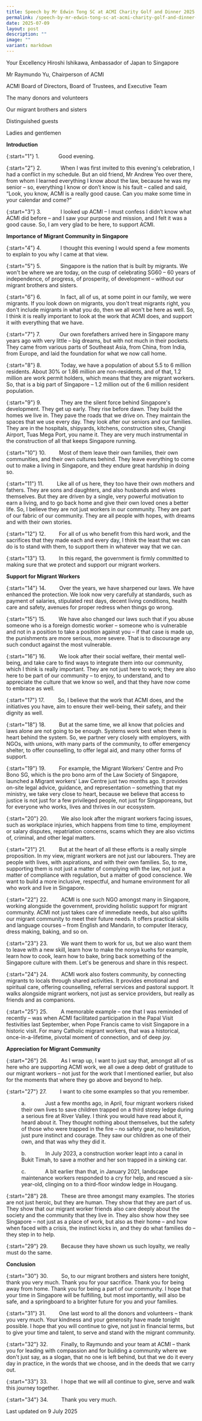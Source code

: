 ```yaml
---
title: Speech by Mr Edwin Tong SC at ACMI Charity Golf and Dinner 2025
permalink: /speech-by-mr-edwin-tong-sc-at-acmi-charity-golf-and-dinner-2025/
date: 2025-07-09
layout: post
description: ""
image: ""
variant: markdown
---
```

Your Excellency Hiroshi Ishikawa, Ambassador of Japan to Singapore

Mr Raymundo Yu, Chairperson of ACMI

ACMI Board of Directors, Board of Trustees, and Executive Team

The many donors and volunteers

Our migrant brothers and sisters

Distinguished guests

Ladies and gentlemen

**Introduction**

{:start="1"}
1.&nbsp;&nbsp;&nbsp;&nbsp;&nbsp;&nbsp;&nbsp;&nbsp;&nbsp;&nbsp;&nbsp;&nbsp; Good evening.

{:start="2"}
2.&nbsp;&nbsp;&nbsp;&nbsp;&nbsp;&nbsp;&nbsp;&nbsp;&nbsp;&nbsp;&nbsp;&nbsp; When I was first invited to this evening's celebration, I had a conflict in my schedule. But an old friend, Mr Andrew Yeo over there, from whom I learned everything I know about the law, because he was my senior – so, everything I know or don’t know is his fault – called and said, “Look, you know, ACMI is a really good cause. Can you make some time in your calendar and come?”

{:start="3"}
3.&nbsp;&nbsp;&nbsp;&nbsp;&nbsp;&nbsp;&nbsp;&nbsp;&nbsp;&nbsp;&nbsp;&nbsp; I looked up ACMI – I must confess I didn’t know what ACMI did before – and I saw your purpose and mission, and I felt it was a good cause. So, I am very glad to be here, to support ACMI.

**Importance of Migrant Community in Singapore**

{:start="4"}
4.&nbsp;&nbsp;&nbsp;&nbsp;&nbsp;&nbsp;&nbsp;&nbsp;&nbsp;&nbsp;&nbsp;&nbsp; I thought this evening I would spend a few moments to explain to you why I came at that view.

{:start="5"}
5.&nbsp;&nbsp;&nbsp;&nbsp;&nbsp;&nbsp;&nbsp;&nbsp;&nbsp;&nbsp;&nbsp;&nbsp; Singapore is the nation that is built by migrants. We won't be where we are today, on the cusp of celebrating SG60 – 60 years of independence, of progress, of prosperity, of development – without our migrant brothers and sisters.

{:start="6"}
6.&nbsp;&nbsp;&nbsp;&nbsp;&nbsp;&nbsp;&nbsp;&nbsp;&nbsp;&nbsp;&nbsp;&nbsp; In fact, all of us, at some point in our family, we were migrants. If you look down on migrants, you don't treat migrants right, you don't include migrants in what you do, then we all won't be here as well. So, I think it is really important to look at the work that ACMI does, and support it with everything that we have.

{:start="7"}
7.&nbsp;&nbsp;&nbsp;&nbsp;&nbsp;&nbsp;&nbsp;&nbsp;&nbsp;&nbsp;&nbsp;&nbsp; Our own forefathers arrived here in Singapore many years ago with very little – big dreams, but with not much in their pockets. They came from various parts of Southeast Asia, from China, from India, from Europe, and laid the foundation for what we now call home.

{:start="8"}
8.&nbsp;&nbsp;&nbsp;&nbsp;&nbsp;&nbsp;&nbsp;&nbsp;&nbsp;&nbsp;&nbsp;&nbsp; Today, we have a population of about 5.5 to 6 million residents. About 30% or 1.86 million are non-residents, and of that, 1.2 million are work permit holders, which means that they are migrant workers. So, that is a big part of Singapore – 1.2 million out of the 6 million resident population.

{:start="9"}
9.&nbsp;&nbsp;&nbsp;&nbsp;&nbsp;&nbsp;&nbsp;&nbsp;&nbsp;&nbsp;&nbsp;&nbsp; They are the silent force behind Singapore's development. They get up early. They rise before dawn. They build the homes we live in. They pave the roads that we drive on. They maintain the spaces that we use every day. They look after our seniors and our families. They are in the hospitals, shipyards, kitchens, construction sites, Changi Airport, Tuas Mega Port, you name it. They are very much instrumental in the construction of all that keeps Singapore running.

{:start="10"}
10.&nbsp;&nbsp;&nbsp;&nbsp;&nbsp;&nbsp;&nbsp;&nbsp; Most of them leave their own families, their own communities, and their own cultures behind. They leave everything to come out to make a living in Singapore, and they endure great hardship in doing so.

{:start="11"}
11.&nbsp;&nbsp;&nbsp;&nbsp;&nbsp;&nbsp;&nbsp;&nbsp; Like all of us here, they too have their own mothers and fathers. They are sons and daughters, and also husbands and wives themselves. But they are driven by a single, very powerful motivation to earn a living, and to go back home and give their own loved ones a better life. So, I believe they are not just workers in our community. They are part of our fabric of our community. They are all people with hopes, with dreams and with their own stories.

{:start="12"}
12.&nbsp;&nbsp;&nbsp;&nbsp;&nbsp;&nbsp;&nbsp;&nbsp; For all of us who benefit from this hard work, and the sacrifices that they made each and every day, I think the least that we can do is to stand with them, to support them in whatever way that we can.

{:start="13"}
13.&nbsp;&nbsp;&nbsp;&nbsp;&nbsp;&nbsp;&nbsp;&nbsp; In this regard, the government is firmly committed to making sure that we protect and support our migrant workers.

**Support for Migrant Workers**

{:start="14"}
14.&nbsp;&nbsp;&nbsp;&nbsp;&nbsp;&nbsp;&nbsp;&nbsp; Over the years, we have sharpened our laws. We have enhanced the protection. We look now very carefully at standards, such as payment of salaries, stipulated rest days, decent living conditions, health care and safety, avenues for proper redress when things go wrong.

{:start="15"}
15.&nbsp;&nbsp;&nbsp;&nbsp;&nbsp;&nbsp;&nbsp;&nbsp; We have also changed our laws such that if you abuse someone who is a foreign domestic worker – someone who is vulnerable and not in a position to take a position against you – if that case is made up, the punishments are more serious, more severe. That is to discourage any such conduct against the most vulnerable.

{:start="16"}
16.&nbsp;&nbsp;&nbsp;&nbsp;&nbsp;&nbsp;&nbsp;&nbsp; We look after their social welfare, their mental well-being, and take care to find ways to integrate them into our community, which I think is really important. They are not just here to work; they are also here to be part of our community – to enjoy, to understand, and to appreciate the culture that we know so well, and that they have now come to embrace as well.

{:start="17"}
17.&nbsp;&nbsp;&nbsp;&nbsp;&nbsp;&nbsp;&nbsp;&nbsp; So, I believe that the work that ACMI does, and the initiatives you have, aim to ensure their well-being, their safety, and their dignity as well.

{:start="18"}
18.&nbsp;&nbsp;&nbsp;&nbsp;&nbsp;&nbsp;&nbsp;&nbsp; But at the same time, we all know that policies and laws alone are not going to be enough. Systems work best when there is heart behind the system. So, we partner very closely with employers, with NGOs, with unions, with many parts of the community, to offer emergency shelter, to offer counselling, to offer legal aid, and many other forms of support.

{:start="19"}
19.&nbsp;&nbsp;&nbsp;&nbsp;&nbsp;&nbsp;&nbsp;&nbsp; For example, the Migrant Workers’ Centre and Pro Bono SG, which is the pro bono arm of the Law Society of Singapore, launched a Migrant workers’ Law Centre just two months ago. It provides on-site legal advice, guidance, and representation – something that my ministry, we take very close to heart, because we believe that access to justice is not just for a few privileged people, not just for Singaporeans, but for everyone who works, lives and thrives in our ecosystem.

{:start="20"}
20.&nbsp;&nbsp;&nbsp;&nbsp;&nbsp;&nbsp;&nbsp;&nbsp; We also look after the migrant workers facing issues, such as workplace injuries, which happens from time to time, employment or salary disputes, repatriation concerns, scams which they are also victims of, criminal, and other legal matters.

{:start="21"}
21.&nbsp;&nbsp;&nbsp;&nbsp;&nbsp;&nbsp;&nbsp;&nbsp; But at the heart of all these efforts is a really simple proposition. In my view, migrant workers are not just our labourers. They are people with lives, with aspirations, and with their own families. So, to me, supporting them is not just a matter of complying with the law, not just a matter of compliance with regulation, but a matter of good conscience. We want to build a more inclusive, respectful, and humane environment for all who work and live in Singapore.

{:start="22"}
22.&nbsp;&nbsp;&nbsp;&nbsp;&nbsp;&nbsp;&nbsp;&nbsp; ACMI is one such NGO amongst many in Singapore, working alongside the government, providing holistic support for migrant community. ACMI not just takes care of immediate needs, but also uplifts our migrant community to meet their future needs. It offers practical skills and language courses – from English and Mandarin, to computer literacy, dress making, baking, and so on.

{:start="23"}
23.&nbsp;&nbsp;&nbsp;&nbsp;&nbsp;&nbsp;&nbsp;&nbsp; We want them to work for us, but we also want them to leave with a new skill, learn how to make the nonya kuehs for example, learn how to cook, learn how to bake, bring back something of the Singapore culture with them. Let's be generous and share in this respect.

{:start="24"}
24.&nbsp;&nbsp;&nbsp;&nbsp;&nbsp;&nbsp;&nbsp;&nbsp; ACMI work also fosters community, by connecting migrants to locals through shared activities. It provides emotional and spiritual care, offering counselling, referral services and pastoral support. It walks alongside migrant workers, not just as service providers, but really as friends and as companions.

{:start="25"}
25.&nbsp;&nbsp;&nbsp;&nbsp;&nbsp;&nbsp;&nbsp;&nbsp; A memorable example – one that I was reminded of recently – was when ACMI facilitated participation in the Papal Visit festivities last September, when Pope Francis came to visit Singapore in a historic visit. For many Catholic migrant workers, that was a historical, once-in-a-lifetime, pivotal moment of connection, and of deep joy.

**Appreciation for Migrant Community**

{:start="26"}
26.&nbsp;&nbsp;&nbsp;&nbsp;&nbsp;&nbsp;&nbsp;&nbsp; As I wrap up, I want to just say that, amongst all of us here who are supporting ACMI work, we all owe a deep debt of gratitude to our migrant workers – not just for the work that I mentioned earlier, but also for the moments that where they go above and beyond to help.

{:start="27"}
27.&nbsp;&nbsp;&nbsp;&nbsp;&nbsp;&nbsp;&nbsp;&nbsp; I want to cite some examples so that you remember.

<p style="margin-left: 40px">
a.&nbsp;&nbsp;&nbsp;&nbsp;&nbsp;&nbsp;&nbsp;&nbsp;&nbsp;&nbsp;&nbsp;&nbsp; Just a few months ago, in April, four migrant workers risked their own lives to save children trapped on a third storey ledge during a serious fire at River Valley. I think you would have read about it, heard about it. They thought nothing about themselves, but the safety of those who were trapped in the fire – no safety gear, no hesitation, just pure instinct and courage. They saw our children as one of their own, and that was why they did it.</p>

<p style="margin-left: 40px">
b.&nbsp;&nbsp;&nbsp;&nbsp;&nbsp;&nbsp;&nbsp;&nbsp;&nbsp;&nbsp;&nbsp;&nbsp; In July 2023, a construction worker leapt into a canal in Bukit Timah, to save a mother and her son trapped in a sinking car.</p>

<p style="margin-left: 40px">
c.&nbsp;&nbsp;&nbsp;&nbsp;&nbsp;&nbsp;&nbsp;&nbsp;&nbsp;&nbsp;&nbsp;&nbsp; A bit earlier than that, in January 2021, landscape maintenance workers responded to a cry for help, and rescued a six-year-old, clinging on to a third-floor window ledge in Hougang.</p>

{:start="28"}
28.&nbsp;&nbsp;&nbsp;&nbsp;&nbsp;&nbsp;&nbsp;&nbsp; These are three amongst many examples. The stories are not just heroic, but they are human. They show that they are part of us. They show that our migrant worker friends also care deeply about the society and the community that they live in. They also show how they see Singapore – not just as a place of work, but also as their home – and how when faced with a crisis, the instinct kicks in, and they do what families do – they step in to help.

{:start="29"}
29.&nbsp;&nbsp;&nbsp;&nbsp;&nbsp;&nbsp;&nbsp;&nbsp; Because they have shown us such loyalty, we really must do the same.

**Conclusion**

{:start="30"}
30.&nbsp;&nbsp;&nbsp;&nbsp;&nbsp;&nbsp;&nbsp;&nbsp; So, to our migrant brothers and sisters here tonight, thank you very much. Thank you for your sacrifice. Thank you for being away from home. Thank you for being a part of our community. I hope that your time in Singapore will be fulfilling, but most importantly, will also be safe, and a springboard to a brighter future for you and your families.

{:start="31"}
31.&nbsp;&nbsp;&nbsp;&nbsp;&nbsp;&nbsp;&nbsp;&nbsp; One last word to all the donors and volunteers – thank you very much. Your kindness and your generosity have made tonight possible. I hope that you will continue to give, not just in financial terms, but to give your time and talent, to serve and stand with the migrant community.

{:start="32"}
32.&nbsp;&nbsp;&nbsp;&nbsp;&nbsp;&nbsp;&nbsp;&nbsp; Finally, to Raymundo and your team at ACMI – thank you for leading with compassion and for building a community where we don't just say, as a slogan, that no one is left behind, but that we do it every day in practice, in the words that we choose, and in the deeds that we carry out.

{:start="33"}
33.&nbsp;&nbsp;&nbsp;&nbsp;&nbsp;&nbsp;&nbsp;&nbsp; I hope that we will all continue to give, serve and walk this journey together.

{:start="34"}
34.&nbsp;&nbsp;&nbsp;&nbsp;&nbsp;&nbsp;&nbsp;&nbsp; Thank you very much.


<p class="right-side-updated">Last updated on 9 July 2025</p>